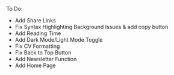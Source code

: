 To Do:

- Add Share Links
- Fix Syntax Highlighting Background Issues & add copy button
- Add Reading Time
- Add Dark Mode/Light Mode Toggle
- Fix CV Formatting
- Fix Back to Top Button
- Add Newsletter Function
- Add Home Page
